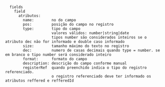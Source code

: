 
      fields
        field
          atributos:
            name:        no do campo
            pos:         posição do campo no registro
            type:        tipo do campo
                         valores válidos: number|string|date
                         tipos number são considerados inteiros se o atributo dec não for informado e double caso informado
            size:        tamanho máximo do texto no registro
            dec:         numero de casas decimais quando type = number. se em branco o tipo number será considerado inteiro
            format:      formato do campo
            description: descrição do campo conforme manual
            registerRef  quando preenchido indica o tipo do registro referenciado. 
                         o registro referenciado deve ter informado os atributos reffered e refferedId